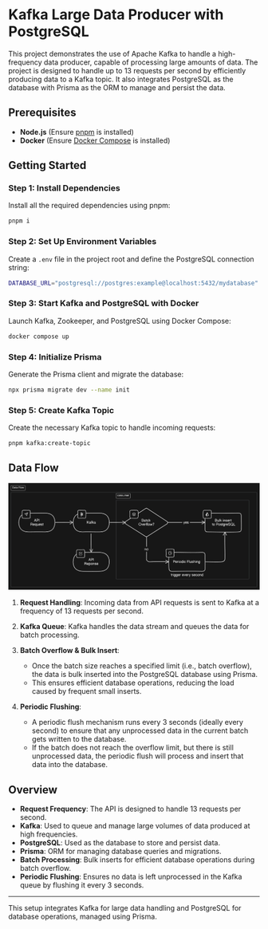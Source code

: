 # Kafka Large Data Producer with PostgreSQL

This project demonstrates the use of Apache Kafka to handle a high-frequency data producer, capable of processing large amounts of data. The project is designed to handle up to 13 requests per second by efficiently producing data to a Kafka topic. It also integrates PostgreSQL as the database with Prisma as the ORM to manage and persist the data.

## Prerequisites

- **Node.js** (Ensure [pnpm](https://pnpm.io/installation) is installed)
- **Docker** (Ensure [Docker Compose](https://docs.docker.com/compose/) is installed)

## Getting Started

### Step 1: Install Dependencies

Install all the required dependencies using pnpm:

```bash
pnpm i
```

### Step 2: Set Up Environment Variables

Create a `.env` file in the project root and define the PostgreSQL connection string:

```bash
DATABASE_URL="postgresql://postgres:example@localhost:5432/mydatabase"
```

### Step 3: Start Kafka and PostgreSQL with Docker

Launch Kafka, Zookeeper, and PostgreSQL using Docker Compose:

```bash
docker compose up
```

### Step 4: Initialize Prisma

Generate the Prisma client and migrate the database:

```bash
npx prisma migrate dev --name init
```

### Step 5: Create Kafka Topic

Create the necessary Kafka topic to handle incoming requests:

```bash
pnpm kafka:create-topic
```

## Data Flow

<!-- <img src="data-flow.png" style="height:500px"> -->

![data flow](data-flow.png)

1. **Request Handling**: Incoming data from API requests is sent to Kafka at a frequency of 13 requests per second.
2. **Kafka Queue**: Kafka handles the data stream and queues the data for batch processing.

3. **Batch Overflow & Bulk Insert**:

   - Once the batch size reaches a specified limit (i.e., batch overflow), the data is bulk inserted into the PostgreSQL database using Prisma.
   - This ensures efficient database operations, reducing the load caused by frequent small inserts.

4. **Periodic Flushing**:
   - A periodic flush mechanism runs every 3 seconds (ideally every second) to ensure that any unprocessed data in the current batch gets written to the database.
   - If the batch does not reach the overflow limit, but there is still unprocessed data, the periodic flush will process and insert that data into the database.

## Overview

- **Request Frequency**: The API is designed to handle 13 requests per second.
- **Kafka**: Used to queue and manage large volumes of data produced at high frequencies.
- **PostgreSQL**: Used as the database to store and persist data.
- **Prisma**: ORM for managing database queries and migrations.
- **Batch Processing**: Bulk inserts for efficient database operations during batch overflow.
- **Periodic Flushing**: Ensures no data is left unprocessed in the Kafka queue by flushing it every 3 seconds.

---

This setup integrates Kafka for large data handling and PostgreSQL for database operations, managed using Prisma.
